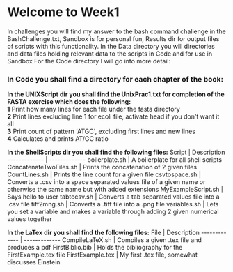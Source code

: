 # Welcome to Week1
In challenges you will find my answer to the bash command challenge in the BashChallenge.txt, Sandbox is for personal fun, Results dir for output files of scripts with this functionality. In the Data directory you will directories and data files holding relevant data to the scripts in Code and for use in Sandbox
For the Code directory I will go into more detail:  

### In Code you shall find a directory for each chapter of the book:

**In the UNIXScript dir you shall find the UnixPrac1.txt for completion of the FASTA exercise which does the following:**  
 **1**   Print how many lines for each file under the fasta directory  
 **2**   Print lines excluding line 1 for ecoli file, activate head if you don't want it all  
 **3**   Print count of pattern 'ATGC', excluding first lines and new lines  
 **4**   Calculates and prints AT/GC ratio  
  
**In the ShellScripts dir you shall find the following files:**
 Script       | Description
 ------------- | -------------
 boilerplate.sh | A boilerplate for all shell scripts
 ConcatenateTwoFiles.sh  | Prints the concatenation of 2 given files
 CountLines.sh | Prints the line count for a given file
 csvtospace.sh | Converts a .csv into a space separated values file of a given name or otherwise the same name but with added extensions
 MyExampleScript.sh | Says hello to user
 tabtocsv.sh | Converts a tab separated values file into a .csv file
 tiff2mng.sh | Converts a .tiff file into a .png file
 variables.sh | Lets you set a variable and makes a variable through adding 2 given numerical values together
  
**In the LaTex dir you shall find the following files:**
 File       | Description
 ------------- | -------------
 CompileLaTeX.sh | Compiles a given .tex file and produces a pdf
 FirstBiblio.bib | Holds the bibliography for the FirstExample.tex file
 FirstExample.tex | My first .tex file, somewhat discusses Einstein
  